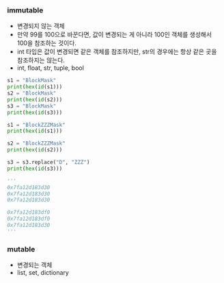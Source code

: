 ### immutable  
 - 변경되지 않는 객체
 - 만약 99를 100으로 바꾼다면, 값이 변경되는 게 아니라 100인 객체를 생성해서 100을 참조하는 것이다.
 - int 타입은 값이 변경되면 같은 객체를 참조하지만, str의 경우에는 항상 같은 곳을 참조하지는 않는다.
 - int, float, str, tuple, bool

 ``` python
 s1 = "BlockMask"
print(hex(id(s1)))
s2 = "BlockMask"
print(hex(id(s2)))
s3 = "BlockMask"
print(hex(id(s3)))

s1 = "BlockZZZMask"
print(hex(id(s1)))

s2 = "BlockZZZMask"
print(hex(id(s2)))

s3 = s3.replace("D", "ZZZ")
print(hex(id(s3)))

'''
0x7fa12d183d30
0x7fa12d183d30
0x7fa12d183d30

0x7fa12d183df0
0x7fa12d183df0
0x7fa12d183d30
'''

 ```

 ### mutable
 - 변경되는 객체
 - list, set, dictionary

